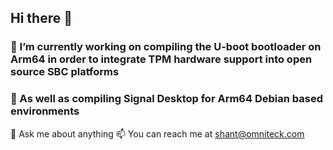 ## Hi there 👋

### 🔭 I’m currently working on compiling the U-boot bootloader on Arm64 in order to integrate TPM hardware support into open source SBC platforms

### 🔭 As well as compiling Signal Desktop for Arm64 Debian based environments

💬 Ask me about anything
📫 You can reach me at shant@omniteck.com

<!--
**0mniteck/0mniteck** is a ✨ _special_ ✨ repository because its `README.md` (this file) appears on your GitHub profile.

Here are some ideas to get you started:

- 
- 🌱 I’m currently learning ...
- 👯 I’m looking to collaborate on ...
- 🤔 I’m looking for help with ...
- : ...
- 😄 Pronouns: ...
- ⚡ Fun fact: ...
-->
